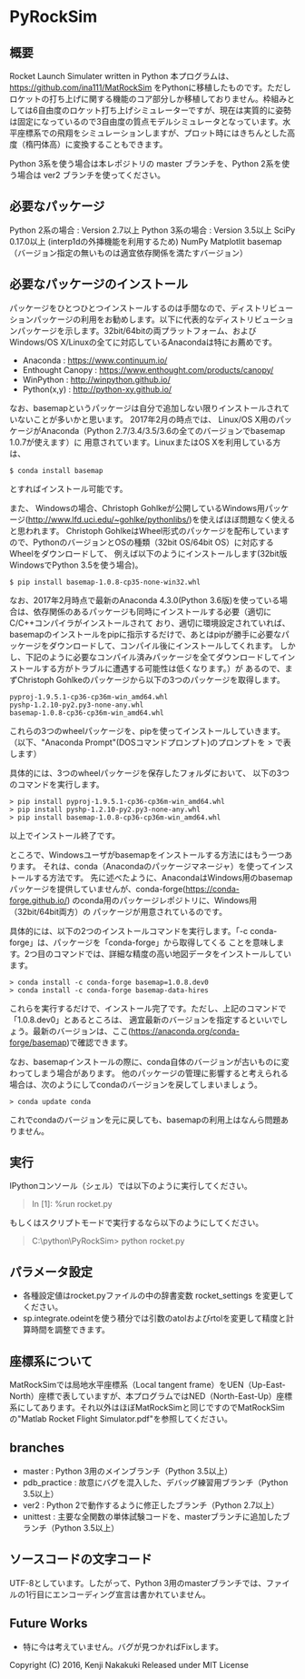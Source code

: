 # PyRockSim

## 概要
Rocket Launch Simulater written in Python
本プログラムは、https://github.com/ina111/MatRockSim をPythonに移植したものです。ただしロケットの打ち上げに関する機能のコア部分しか移植しておりません。枠組みとしては6自由度のロケット打ち上げシミュレーターですが、現在は実質的に姿勢は固定になっているので3自由度の質点モデルシミュレータとなっています。水平座標系での飛翔をシミュレーションしますが、プロット時にはきちんとした高度（楕円体高）に変換することもできます。

Python 3系を使う場合は本レポジトリの master ブランチを、Python 2系を使う場合は ver2 ブランチを使ってください。

## 必要なパッケージ
Python 2系の場合 : Version 2.7以上
Python 3系の場合 : Version 3.5以上
SciPy 0.17.0以上 (interp1dの外挿機能を利用するため)
NumPy
Matplotlit
basemap
（バージョン指定の無いものは適宜依存関係を満たすバージョン）

## 必要なパッケージのインストール
パッケージをひとつひとつインストールするのは手間なので、ディストリビューションパッケージの利用をお勧めします。以下に代表的なディストリビューションパッケージを示します。32bit/64bitの両プラットフォーム、およびWindows/OS X/Linuxの全てに対応しているAnacondaは特にお薦めです。

- Anaconda : https://www.continuum.io/
- Enthought Canopy : https://www.enthought.com/products/canopy/
- WinPython : http://winpython.github.io/
- Python(x,y) : http://python-xy.github.io/

なお、basemapというパッケージは自分で追加しない限りインストールされていないことが多いかと思います。 2017年2月の時点では、 Linux/OS X用のパッケージがAnaconda（Python 2.7/3.4/3.5/3.6の全てのバージョンでbasemap 1.0.7が使えます）に
用意されています。LinuxまたはOS Xを利用している方は、

    $ conda install basemap

とすればインストール可能です。

また、 Windowsの場合、Christoph Gohlkeが公開しているWindows用パッケージ(http://www.lfd.uci.edu/~gohlke/pythonlibs/)を使えばほぼ問題なく使えると思われます。
Christoph GohlkeはWheel形式のパッケージを配布していますので、PythonのバージョンとOSの種類（32bit OS/64bit OS）に対応するWheelをダウンロードして、
例えば以下のようにインストールします(32bit版 WindowsでPython 3.5を使う場合)。

    $ pip install basemap-1.0.8-cp35-none-win32.whl

なお、2017年2月時点で最新のAnaconda 4.3.0(Python 3.6版)を使っている場合は、依存関係のあるパッケージも同時にインストールする必要（適切にC/C++コンパイラがインストールされて
おり、適切に環境設定されていれば、basemapのインストールをpipに指示するだけで、あとはpipが勝手に必要なパッケージをダウンロードして、コンパイル後にインストールしてくれます。
しかし、下記のように必要なコンパイル済みパッケージを全てダウンロードしてインストールする方がトラブルに遭遇する可能性は低くなります。）が
あるので、まずChristoph Gohlkeのパッケージから以下の3つのパッケージを取得します。

    pyproj-1.9.5.1-cp36-cp36m-win_amd64.whl
    pyshp-1.2.10-py2.py3-none-any.whl
    basemap-1.0.8-cp36-cp36m-win_amd64.whl

これらの3つのwheelパッケージを、pipを使ってインストールしていきます。
（以下、"Anaconda Prompt"(DOSコマンドプロンプト)のプロンプトを > で表します）

具体的には、3つのwheelパッケージを保存したフォルダにおいて、
以下の3つのコマンドを実行します。

    > pip install pyproj-1.9.5.1-cp36-cp36m-win_amd64.whl
    > pip install pyshp-1.2.10-py2.py3-none-any.whl
    > pip install basemap-1.0.8-cp36-cp36m-win_amd64.whl

以上でインストール終了です。

ところで、Windowsユーザがbasemapをインストールする方法にはもう一つあります。
それは、conda（Anacondaのパッケージマネージャ）を使ってインストールする方法です。
先に述べたように、AnacondaはWindows用のbasemapパッケージを提供していませんが、conda-forge(https://conda-forge.github.io/)
のconda用のパッケージレポジトリに、Windows用（32bit/64bit両方）の
パッケージが用意されているのです。

具体的には、以下の2つのインストールコマンドを実行します。「-c conda-forge」は、パッケージを「conda-forge」から取得してくる
ことを意味します。2つ目のコマンドでは、詳細な精度の高い地図データをインストールしています。

    > conda install -c conda-forge basemap=1.0.8.dev0
    > conda install -c conda-forge basemap-data-hires

これらを実行するだけで、インストール完了です。ただし、上記のコマンドで「1.0.8.dev0」とあるところは、
適宜最新のバージョンを指定するといいでしょう。最新のバージョンは、ここ(https://anaconda.org/conda-forge/basemap)で確認できます。

なお、basemapインストールの際に、conda自体のバージョンが古いものに変わってしまう場合があります。
他のパッケージの管理に影響すると考えられる場合は、次のようにしてcondaのバージョンを戻してしまいましょう。

    > conda update conda

これでcondaのバージョンを元に戻しても、basemapの利用上はなんら問題ありません。


## 実行
IPythonコンソール（シェル）では以下のように実行してください。

> In [1]: %run rocket.py

もしくはスクリプトモードで実行するなら以下のようにしてください。

> C:\python\PyRockSim> python rocket.py


## パラメータ設定
- 各種設定値はrocket.pyファイルの中の辞書変数 rocket_settings を変更してください。
- sp.integrate.odeintを使う積分では引数のatolおよびrtolを変更して精度と計算時間を調整できます。

## 座標系について
MatRockSimでは局地水平座標系（Local tangent frame）をUEN（Up-East-North）座標で表していますが、本プログラムではNED（North-East-Up）座標系にしてあります。それ以外はほぼMatRockSimと同じですのでMatRockSimの"Matlab Rocket Flight Simulator.pdf"を参照してください。

## branches

- master : Python 3用のメインブランチ（Python 3.5以上）
- pdb_practice : 故意にバグを混入した、デバッグ練習用ブランチ（Python 3.5以上）
- ver2 : Python 2で動作するように修正したブランチ（Python 2.7以上）
- unittest : 主要な全関数の単体試験コードを、masterブランチに追加したブランチ（Python 3.5以上）

## ソースコードの文字コード
UTF-8としています。したがって、Python 3用のmasterブランチでは、ファイルの1行目にエンコーディング宣言は書かれていません。

## Future Works
- 特に今は考えていません。バグが見つかればFixします。

Copyright (C) 2016, Kenji Nakakuki
Released under MIT License
